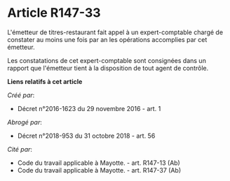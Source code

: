 # Article R147-33

L'émetteur  de titres-restaurant fait appel à un expert-comptable chargé de  constater au moins une fois par an les
opérations accomplies par cet  émetteur. 

Les constatations de cet  expert-comptable sont consignées dans un rapport que l'émetteur tient à  la disposition de tout
agent de contrôle.

**Liens relatifs à cet article**

_Créé par_:

  - Décret n°2016-1623 du 29 novembre 2016 - art. 1

_Abrogé par_:

  - Décret n°2018-953 du 31 octobre 2018 - art. 56

_Cité par_:

  - Code du travail applicable à Mayotte. - art. R147-13 (Ab)
  - Code du travail applicable à Mayotte. - art. R147-37 (Ab)

